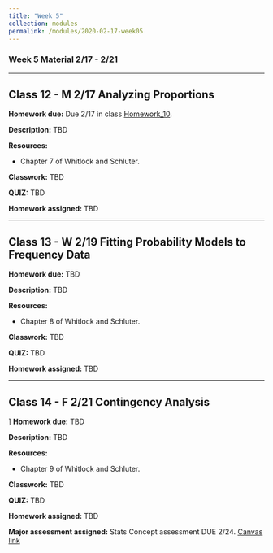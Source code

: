 ```yaml
---
title: "Week 5"
collection: modules
permalink: /modules/2020-02-17-week05
---
```


### Week 5 Material 2/17 - 2/21

---

## Class 12 - M 2/17 Analyzing Proportions

**Homework due:** Due 2/17 in class [Homework_10](https://drive.google.com/open?id=1tVQxb-CY8Fw0BZD0ULa8fVU_QnJo8Nqv).

**Description:** TBD

**Resources:**

- Chapter 7 of Whitlock and Schluter.

**Classwork:** TBD

**QUIZ:** TBD

**Homework assigned:** TBD

---

## Class 13 - W 2/19 Fitting Probability Models to Frequency Data

**Homework due:** TBD

**Description:** TBD

**Resources:**

- Chapter 8 of Whitlock and Schluter.

**Classwork:** TBD

**QUIZ:** TBD

**Homework assigned:** TBD

---

## Class 14 - F 2/21 Contingency Analysis
]
**Homework due:** TBD

**Description:** TBD

**Resources:**

- Chapter 9 of Whitlock and Schluter.

**Classwork:** TBD

**QUIZ:** TBD

**Homework assigned:** TBD

**Major assessment assigned:** Stats Concept assessment DUE 2/24. [Canvas link](https://canvas.umn.edu/courses/151855/assignments/1013324)
